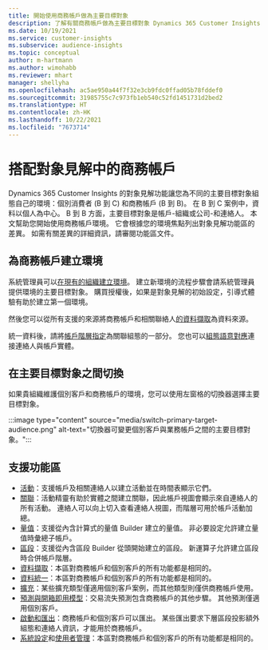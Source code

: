 ```yaml
---
title: 開始使用商務帳戶做為主要目標對象
description: 了解有關商務帳戶做為主要目標對象 Dynamics 365 Customer Insights。
ms.date: 10/19/2021
ms.service: customer-insights
ms.subservice: audience-insights
ms.topic: conceptual
author: m-hartmann
ms.author: wimohabb
ms.reviewer: mhart
manager: shellyha
ms.openlocfilehash: ac5ae950a44f7f32e3cb9fdc0ffad05b78fddef0
ms.sourcegitcommit: 31985755c7c973fb1eb540c52fd1451731d2bed2
ms.translationtype: HT
ms.contentlocale: zh-HK
ms.lasthandoff: 10/22/2021
ms.locfileid: "7673714"
---
```

# <a name="work-with-business-accounts-in-audience-insights"></a>搭配對象見解中的商務帳戶

Dynamics 365 Customer Insights 的對象見解功能讓您為不同的主要目標對象組態自己的環境：個別消費者 (B 到 C) 和商務帳戶 (B 到 B)。 在 B 到 C 案例中，資料以個人為中心。 B 到 B 方面，主要目標對象是帳戶-組織或公司-和連絡人。 本文幫助您開始使用商務帳戶環境。 它會根據您的環境焦點列出對象見解功能區的差異。 如需有關差異的詳細資訊，請審閱功能區文件。 

## <a name="create-an-environment-for-business-accounts"></a>為商務帳戶建立環境

系統管理員可以[在現有的組織建立環境](create-environment.md)。 建立新環境的流程步驟會請系統管理員提供環境的主要目標對象。 購買授權後，如果是對象見解的初始設定，引導式體驗有助於建立第一個環境。

然後您可以從所有支援的來源將商務帳戶和相關聯絡人[的資料擷取](data-sources.md)為資料來源。

統一資料後，請將[帳戶階層指定](relationships.md#set-up-account-hierarchies)為關聯組態的一部分。 您也可以[組態語意對應](semantic-mappings.md)連接連絡人與帳戶實體。 

## <a name="switch-between-primary-target-audience"></a>在主要目標對象之間切換

如果貴組織維護個別客戶和商務帳戶的環境，您可以使用左窗格的切換器選擇主要目標對象。

:::image type="content" source="media/switch-primary-target-audience.png" alt-text="切換器可變更個別客戶與業務帳戶之間的主要目標對象。":::

## <a name="supported-feature-areas"></a>支援功能區

- [活動](activities.md)：支援帳戶及相關連絡人以建立活動並在時間表顯示它們。
- [關聯](relationships.md)：活動精靈有助於實體之間建立關聯，因此帳戶視圖會顯示來自連絡人的所有活動。 連絡人可以向上切入查看連絡人視圖，而階層可用於帳戶活動加總。
- [量值](measures.md)：支援從內含計算式的量值 Builder 建立的量值。 非必要設定允許建立量值時彙總子帳戶。
- [區段](segments.md)：支援從內含區段 Builder 從頭開始建立的區段。 新運算子允許建立區段時合併帳戶階層。
- [資料擷取](data-sources.md)：本區對商務帳戶和個別客戶的所有功能都是相同的。
- [資料統一](data-unification.md)：本區對商務帳戶和個別客戶的所有功能都是相同的。
- [擴充](enrichment-hub.md)：某些擴充類型僅適用個別客戶案例，而其他類型則僅供商務帳戶使用。
- [預測與開箱即用模型](predictions-overview.md)：交易流失預測包含商務帳戶的其他步驟。 其他預測僅適用個別客戶。
- [啟動和匯出](export-destinations.md)：商務帳戶和個別客戶可以匯出。 某些匯出要求下層區段投影額外組態和連絡人資訊，才能用於商務帳戶。
- [系統設定](system.md)和[使用者管理](permissions.md)：本區對商務帳戶和個別客戶的所有功能都是相同的。

